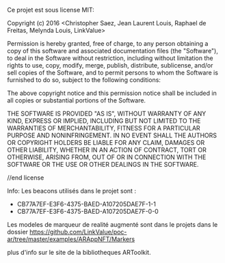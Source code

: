 Ce projet est sous license MIT:

Copyright (c) 2016 <Christopher Saez, Jean Laurent Louis, Raphael de Freitas, Melynda Louis, LinkValue>

Permission is hereby granted, free of charge, to any person obtaining a copy of this software and associated documentation files (the "Software"), to deal in the Software without restriction, including without limitation the rights to use, copy, modify, merge, publish, distribute, sublicense, and/or sell copies of the Software, and to permit persons to whom the Software is furnished to do so, subject to the following conditions:

The above copyright notice and this permission notice shall be included in all copies or substantial portions of the Software.

THE SOFTWARE IS PROVIDED "AS IS", WITHOUT WARRANTY OF ANY KIND, EXPRESS OR IMPLIED, INCLUDING BUT NOT LIMITED TO THE WARRANTIES OF MERCHANTABILITY, FITNESS FOR A PARTICULAR PURPOSE AND NONINFRINGEMENT. IN NO EVENT SHALL THE AUTHORS OR COPYRIGHT HOLDERS BE LIABLE FOR ANY CLAIM, DAMAGES OR OTHER LIABILITY, WHETHER IN AN ACTION OF CONTRACT, TORT OR OTHERWISE, ARISING FROM, OUT OF OR IN CONNECTION WITH THE SOFTWARE OR THE USE OR OTHER DEALINGS IN THE SOFTWARE.

//end license

Info:
Les beacons utilisés dans le projet sont : 
- CB77A7EF-E3F6-4375-BAED-A107205DAE7F-1-1
- CB77A7EF-E3F6-4375-BAED-A107205DAE7F-0-0

Les modeles de marqueur de realité augmenté sont dans le projets dans le dossier https://github.com/LinkValue/poc-ar/tree/master/examples/ARAppNFT/Markers

plus d'info sur le site de la bibliotheques ARToolkit.


